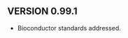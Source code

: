 
VERSION 0.99.1
--------------------------------------------------------------------------------

- Bioconductor standards addressed.
